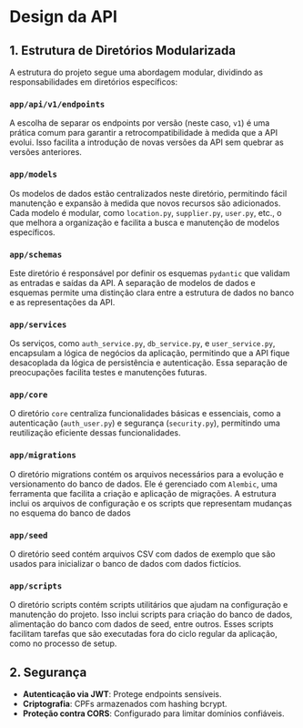# Design da API

## 1. Estrutura de Diretórios Modularizada

A estrutura do projeto segue uma abordagem modular, dividindo as responsabilidades em diretórios específicos:

### `app/api/v1/endpoints`

A escolha de separar os endpoints por versão (neste caso, `v1`) é uma prática comum para garantir a retrocompatibilidade à medida que a API evolui. Isso facilita a introdução de novas versões da API sem quebrar as versões anteriores.

### `app/models`

Os modelos de dados estão centralizados neste diretório, permitindo fácil manutenção e expansão à medida que novos recursos são adicionados. Cada modelo é modular, como `location.py`, `supplier.py`, `user.py`, etc., o que melhora a organização e facilita a busca e manutenção de modelos específicos.

### `app/schemas`

Este diretório é responsável por definir os esquemas `pydantic` que validam as entradas e saídas da API. A separação de modelos de dados e esquemas permite uma distinção clara entre a estrutura de dados no banco e as representações da API.

### `app/services`

Os serviços, como `auth_service.py`, `db_service.py`, e `user_service.py`, encapsulam a lógica de negócios da aplicação, permitindo que a API fique desacoplada da lógica de persistência e autenticação. Essa separação de preocupações facilita testes e manutenções futuras.

### `app/core`

O diretório `core` centraliza funcionalidades básicas e essenciais, como a autenticação (`auth_user.py`) e segurança (`security.py`), permitindo uma reutilização eficiente dessas funcionalidades.

### `app/migrations`
O diretório migrations contém os arquivos necessários para a evolução e versionamento do banco de dados. Ele é gerenciado com `Alembic`, uma ferramenta que facilita a criação e aplicação de migrações. A estrutura inclui os arquivos de configuração e os scripts que representam mudanças no esquema do banco de dados


### `app/seed`
O diretório seed contém arquivos CSV com dados de exemplo que são usados para inicializar o banco de dados com dados fictícios. 

### `app/scripts`
O diretório scripts contém scripts utilitários que ajudam na configuração e manutenção do projeto. Isso inclui scripts para criação do banco de dados, alimentação do banco com dados de seed, entre outros. Esses scripts facilitam tarefas que são executadas fora do ciclo regular da aplicação, como no processo de setup.

## 2. Segurança
- **Autenticação via JWT**: Protege endpoints sensíveis.
- **Criptografia**: CPFs armazenados com hashing bcrypt.
- **Proteção contra CORS**: Configurado para limitar domínios confiáveis.